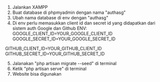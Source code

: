 1. Jalankan XAMPP
2. Buat database di phpmyadmin dengan nama "authasg"
3. Ubah nama database di env dengan "authasg"
4. Di env perlu memasukkan client id dan secret id yang didapatkan dari sistem auth Google dan Github
ENV:
GOOGLE_CLIENT_ID=YOUR_GOOGLE_CLIENT_ID
GOOGLE_SECRET_ID=YOUR_GOOGLE_SECRET_ID

GITHUB_CLIENT_ID=YOUR_GITHUB_CLIENT_ID
GITHUB_SECRET_ID=YOUR_GITHUB_SECRET_ID

5. Jalanakan "php artisan migrate --seed" di terminal
6. Ketik "php artisan serve" di terminal
7. Website bisa digunakan
